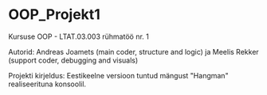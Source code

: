 # OOP_Projekt1
Kursuse OOP - LTAT.03.003 rühmatöö nr. 1

Autorid: Andreas Joamets (main coder, structure and logic) ja Meelis Rekker (support coder, debugging and visuals)
         
Projekti kirjeldus: Eestikeelne versioon tuntud mängust "Hangman" realiseerituna konsoolil.
